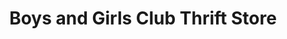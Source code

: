 ---
title: "Boys and Girls Club Thrift Store"
url: /newport-news/boys-and-girls-club-thrift-store/
shop: Gebrauchtwaren
---